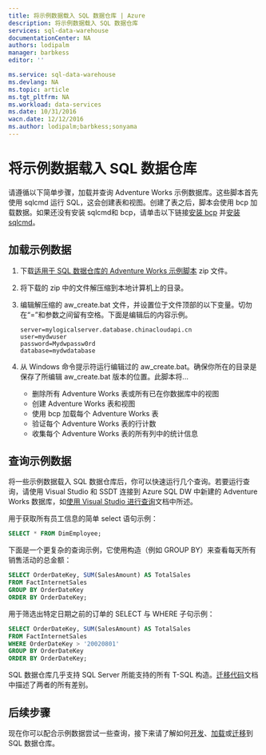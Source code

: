 ```yaml
---
title: 将示例数据载入 SQL 数据仓库 | Azure
description: 将示例数据载入 SQL 数据仓库
services: sql-data-warehouse
documentationCenter: NA
authors: lodipalm
manager: barbkess
editor: ''

ms.service: sql-data-warehouse
ms.devlang: NA
ms.topic: article
ms.tgt_pltfrm: NA
ms.workload: data-services
ms.date: 10/31/2016
wacn.date: 12/12/2016
ms.author: lodipalm;barbkess;sonyama
---
```


# 将示例数据载入 SQL 数据仓库
请遵循以下简单步骤，加载并查询 Adventure Works 示例数据库。这些脚本首先使用 sqlcmd 运行 SQL，这会创建表和视图。创建了表之后，脚本会使用 bcp 加载数据。如果还没有安装 sqlcmd和 bcp，请单击以下链接[安装 bcp][install bcp] 并[安装 sqlcmd][install sqlcmd]。

## 加载示例数据
1. 下载[适用于 SQL 数据仓库的 Adventure Works 示例脚本][Adventure Works Sample Scripts for SQL Data Warehouse] zip 文件。
2. 将下载的 zip 中的文件解压缩到本地计算机上的目录。
3. 编辑解压缩的 aw\_create.bat 文件，并设置位于文件顶部的以下变量。切勿在“=”和参数之间留有空格。下面是编辑后的内容示例。

    ```
    server=mylogicalserver.database.chinacloudapi.cn
    user=mydwuser
    password=Mydwpassw0rd
    database=mydwdatabase
    ```

4. 从 Windows 命令提示符运行编辑过的 aw\_create.bat。确保你所在的目录是保存了所编辑 aw\_create.bat 版本的位置。此脚本将...

   * 删除所有 Adventure Works 表或所有已在你数据库中的视图
   * 创建 Adventure Works 表和视图
   * 使用 bcp 加载每个 Adventure Works 表
   * 验证每个 Adventure Works 表的行计数
   * 收集每个 Adventure Works 表的所有列中的统计信息

## 查询示例数据
将一些示例数据载入 SQL 数据仓库后，你可以快速运行几个查询。若要运行查询，请使用 Visual Studio 和 SSDT 连接到 Azure SQL DW 中新建的 Adventure Works 数据库，如[使用 Visual Studio 进行查询][query with Visual Studio]文档中所述。

用于获取所有员工信息的简单 select 语句示例：

```sql
SELECT * FROM DimEmployee;
```

下面是一个更复杂的查询示例，它使用构造（例如 GROUP BY）来查看每天所有销售活动的总金额：

```sql
SELECT OrderDateKey, SUM(SalesAmount) AS TotalSales
FROM FactInternetSales
GROUP BY OrderDateKey
ORDER BY OrderDateKey;
```

用于筛选出特定日期之前的订单的 SELECT 与 WHERE 子句示例：

```sql
SELECT OrderDateKey, SUM(SalesAmount) AS TotalSales
FROM FactInternetSales
WHERE OrderDateKey > '20020801'
GROUP BY OrderDateKey
ORDER BY OrderDateKey;
```

SQL 数据仓库几乎支持 SQL Server 所能支持的所有 T-SQL 构造。[迁移代码][migrate code]文档中描述了两者的所有差别。

## 后续步骤
现在你可以配合示例数据尝试一些查询，接下来请了解如何[开发][develop]、[加载][load]或[迁移][migrate]到 SQL 数据仓库。

<!--Image references-->

<!--Article references-->
[migrate]: ./sql-data-warehouse-overview-migrate.md
[develop]: ./sql-data-warehouse-overview-develop.md
[load]: ./sql-data-warehouse-overview-load.md
[query with Visual Studio]: ./sql-data-warehouse-query-visual-studio.md
[migrate code]: ./sql-data-warehouse-migrate-code.md
[install bcp]: ./sql-data-warehouse-load-with-bcp.md
[install sqlcmd]: ./sql-data-warehouse-get-started-connect-sqlcmd.md

<!--Other Web references-->

[Adventure Works Sample Scripts for SQL Data Warehouse]: https://migrhoststorage.blob.core.windows.net/sqldwsample/AdventureWorksSQLDW2012.zip

<!---HONumber=Mooncake_1205_2016-->